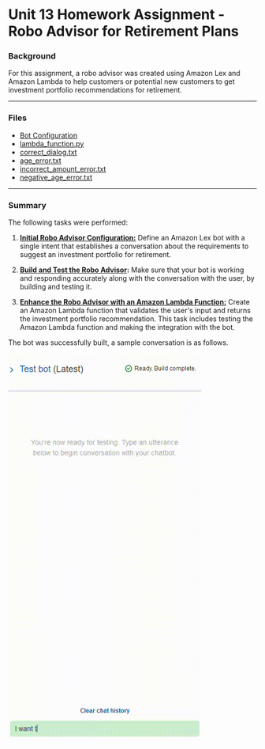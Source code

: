 # Unit 13 Homework Assignment - Robo Advisor for Retirement Plans

### Background

For this assignment, a robo advisor was created using Amazon Lex and Amazon Lambda to help customers or potential new customers to get investment portfolio recommendations for retirement.

---

### Files

* [Bot Configuration](RoboAdvisor_1_923f717b-36b3-408f-930d-7ac22dde1ca9_Bot_LEX_V1.zip)
* [lambda_function.py](lambda_function.py)
* [correct_dialog.txt](Test_Cases/correctDialog.txt)
* [age_error.txt](Test_Cases/ageError.txt)
* [incorrect_amount_error.txt](Test_Cases/incorrectAmountError.txt)
* [negative_age_error.txt](Test_Cases/negativeAgeError.txt)

---

### Summary

The following tasks were performed:

1. **[Initial Robo Advisor Configuration:](#Initial-Robo-Advisor-Configuration)** Define an Amazon Lex bot with a single intent that establishes a conversation about the requirements to suggest an investment portfolio for retirement.

2. **[Build and Test the Robo Advisor](#Build-and-Test-the-Robo-Advisor):** Make sure that your bot is working and responding accurately along with the conversation with the user, by building and testing it.

3. **[Enhance the Robo Advisor with an Amazon Lambda Function:](#Enhance-the-Robo-Advisor-with-an-Amazon-Lambda-Function)** Create an Amazon Lambda function that validates the user's input and returns the investment portfolio recommendation. This task includes testing the Amazon Lambda function and making the integration with the bot.

The bot was successfully built, a sample conversation is as follows.

![Robo Advisor test with Lambda](Images/lex_test.gif)
